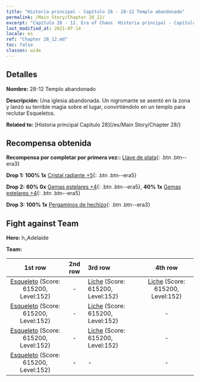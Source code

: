 ```yaml
---
title: "Historia principal - Capítulo 28 - 28-12 Templo abandonado"
permalink: /Main Story/Chapter 28_12/
excerpt: "Capítulo 28 - 12. Era of Chaos  Historia principal - Capítulo 28_12. 28-12 Templo abandonado"
last_modified_at: 2021-07-14
locale: es
ref: "Chapter 28_12.md"
toc: false
classes: wide
---
```


## Detalles

 **Nombre:** 28-12 Templo abandonado

 **Descripción:** Una iglesia abandonada. Un nigromante se asentó en la zona y lanzó su terrible magia sobre el lugar, convirtiéndolo en un templo para reclutar Esqueletos.

 **Related to:** [Historia principal Capítulo 28](/es/Main Story/Chapter 28/)

## Recompensa obtenida

 **Recompensa por completar por primera vez::** [Llave de plata](/ItemsES/con_693/){: .btn .btn--era3}

 **Drop 1:** **100% 1x** [Cristal radiante +5](/ItemsES/mat_101/){: .btn .btn--era5}

 **Drop 2:** **60% 0x** [Gemas estelares +4](/ItemsES/mat_93/){: .btn .btn--era5}, **40% 1x** [Gemas estelares +4](/ItemsES/mat_93/){: .btn .btn--era5}

 **Drop 3:** **100% 1x** [Pergaminos de hechizo](/ItemsES/con_694/){: .btn .btn--era3}


## Fight against Team
 **Hero:** h_Adelaide

 **Team:**


  | 1st row | 2nd row | 3rd row | 4th row |
  |:----:|:----:|:----|:----:|
  | [Esqueleto](/es/units/Skeleton/) (Score: 615200, Level:152)  | - | [Liche](/es/units/Lich/) (Score: 615200, Level:152)  | [Liche](/es/units/Lich/) (Score: 615200, Level:152)  |
  | [Esqueleto](/es/units/Skeleton/) (Score: 615200, Level:152)  | - | [Liche](/es/units/Lich/) (Score: 615200, Level:152)  | - |
  | [Esqueleto](/es/units/Skeleton/) (Score: 615200, Level:152)  | - | [Liche](/es/units/Lich/) (Score: 615200, Level:152)  | - |
  | [Esqueleto](/es/units/Skeleton/) (Score: 615200, Level:152)  | - | - | - |


